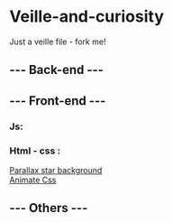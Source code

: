 # Veille-and-curiosity

Just a veille file - fork me!

## --- Back-end ---


## --- Front-end ---

### Js:

### Html - css :

[Parallax star background](https://codepen.io/saransh/pen/BKJun)<br>
[Animate Css](https://daneden.github.io/animate.css/)<br>

## --- Others ---
